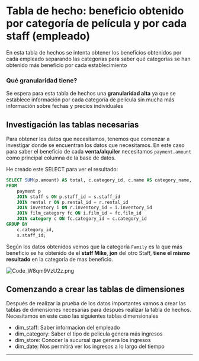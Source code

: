 # Tabla de hecho: beneficio obtenido por categoría de película y por cada staff (empleado)
En esta tabla de hechos se intenta obtener los beneficios obtenidos por cada empleado separando las categorías para saber qué categorías se han obtenido más beneficio por cada establecimiento

### Qué granularidad tiene?

Se espera para esta tabla de hechos una **granularidad alta** ya que se establece información por cada categoría de película sin mucha más información sobre fechas y precios individuales 

## Investigación las tablas necesarias

Para obtener los datos que necesitamos, tenemos que comenzar a investigar donde se encuentran los datos que necesitamos. En este caso para saber el beneficio de cada **venta/alquiler** necesitamos `payment.amount`  como principal columna de la base de datos. 

He creado este SELECT para ver el resultado: 

```sql
SELECT SUM(p.amount) AS total, c.category_id, c.name AS category_name, s.staff_id
FROM
    payment p
    JOIN staff s ON p.staff_id = s.staff_id
    JOIN rental r ON p.rental_id = r.rental_id
    JOIN inventory i ON r.inventory_id = i.inventory_id
    JOIN film_category fc ON i.film_id = fc.film_id
    JOIN category c ON fc.category_id = c.category_id
GROUP BY
    c.category_id,
    s.staff_id;
```

Según los datos obtenidos vemos que la categoría `Family` es la que más beneficio se ha obtenido de el **staff Mike**, **jon** del otro Staff, **tiene el mismo resultado** en la categoría de mas beneficio.

![Code_W8qm9VzU2z.png](attachment:81519811-cb01-4546-b706-0ea85ff506c8:Code_W8qm9VzU2z.png)

## Comenzando a crear las tablas de dimensiones

Después de realizar la prueba de los datos importantes vamos a crear las tablas de dimensiones necesarias para después realizar la tabla de hechos. Necesitamos en este caso las siguientes tablas dimensionales

- dim_staff: Saber informacion del empleado
- dim_category: Saber el tipo de pelicula genera más ingresos
- dim_store: Conocer la sucursal que genera los ingresos
- dim_date: Nos permitirá ver los ingresos a lo largo del tiempo

---